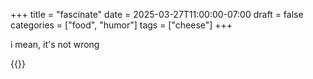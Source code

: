 +++
title = "fascinate"
date = 2025-03-27T11:00:00-07:00
draft = false
categories = ["food", "humor"]
tags = ["cheese"]
+++

i mean, it's not wrong

{{<imgwebp src="cheese.png">}}
